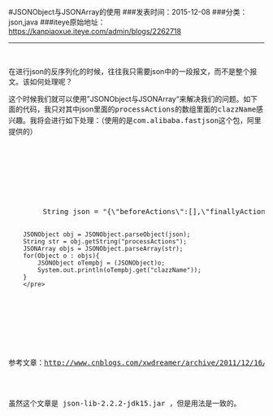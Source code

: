 #JSONObject与JSONArray的使用
###发表时间：2015-12-08
###分类：json,java
###iteye原始地址：<a href="https://kanpiaoxue.iteye.com/admin/blogs/2262718" target="_blank">https://kanpiaoxue.iteye.com/admin/blogs/2262718</a>

---

<div class="iteye-blog-content-contain" style="font-size: 14px;"> 
 <p>&nbsp;</p> 
 <p>在进行json的反序列化的时候，往往我只需要json中的一段报文，而不是整个报文。该如何处理呢？</p> 
 <p>这个时候我们就可以使用”JSONObject与JSONArray“来解决我们的问题。如下面的代码，我只对其中json里面的<span style="font-family: monospace; line-height: 1.5; background-color: #fafafa;">processActions的数组里面的</span><span style="font-family: monospace; line-height: 1.5; background-color: #fafafa;">clazzName感兴趣。我将会进行如下处理：（使用的是</span><span style="font-family: monospace;">com.alibaba.fastjson这个包，阿里提供的</span><span style="font-family: monospace; line-height: 1.5; background-color: #fafafa;">）</span></p> 
 <p>&nbsp;</p> 
 <p>&nbsp;</p> 
 <p>&nbsp;</p> 
 <p>&nbsp;</p> 
 <pre name="code" class="js">        String json = "{\"beforeActions\":[],\"finallyActions\":[],\"processActions\":[{\"clazzName\":\"com.baidu.rigel.dmap.runner.shell.ShellRunner\",\"configProperties\":[{\"name\":\"command\",\"value\":\"source /home/work/.ctrc &amp;&amp; make -f /home/work/workspace/ods-monitor/Makefile #  20150416\"},{\"name\":\"exitValue\",\"value\":\"0\"}],\"order\":1,\"resourceReq\":{\"runwayMemory\":0,\"runwayPoolMemory\":0},\"type\":1}],\"processParallel\":false}";
        
        JSONObject obj = JSONObject.parseObject(json);
        String str = obj.getString("processActions");
        JSONArray objs = JSONObject.parseArray(str);
        for(Object o : objs){
            JSONObject oTempbj = (JSONObject)o;
            System.out.println(oTempbj.get("clazzName"));
        }
        </pre> 
 <p>&nbsp;</p> 
 <p>参考文章：<a href="http://www.cnblogs.com/xwdreamer/archive/2011/12/16/2296904.html">http://www.cnblogs.com/xwdreamer/archive/2011/12/16/2296904.html</a></p> 
 <p>虽然这个文章是&nbsp;json-lib-2.2.2-jdk15.jar ，但是用法是一致的。</p> 
 <p>&nbsp;</p> 
 <p>&nbsp;</p> 
 <p>&nbsp;</p> 
 <p>&nbsp;</p> 
 <p>&nbsp;</p> 
</div>